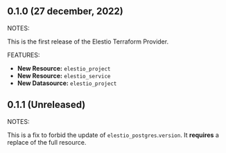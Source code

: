 ## 0.1.0 (27 december, 2022)

NOTES:

This is the first release of the Elestio Terraform Provider.

FEATURES:

- **New Resource:** `elestio_project`
- **New Resource:** `elestio_service`
- **New Datasource:** `elestio_project`

## 0.1.1 (Unreleased)

NOTES:

This is a fix to forbid the update of `elestio_postgres`.`version`. It **requires** a replace of the full resource.
